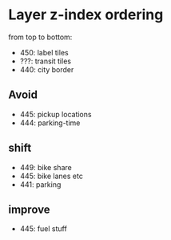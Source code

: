 # Layer z-index ordering

from top to bottom: 

* 450: label tiles
* ???: transit tiles
* 440: city border

## Avoid
* 445: pickup locations
* 444: parking-time

## shift
* 449: bike share
* 445: bike lanes etc
* 441: parking

## improve
* 445: fuel stuff
